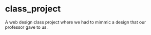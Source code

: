 # class_project
A web design class project where we had to mimmic a design that our professor gave to us. 
